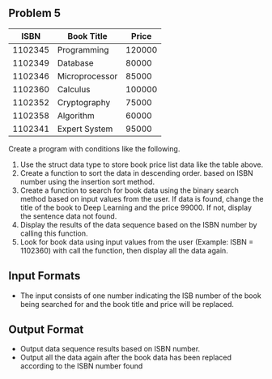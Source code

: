 ## Problem 5

| ISBN | Book Title | Price
|--|--|--|
| 1102345 | Programming | 120000 |
| 1102349 | Database | 80000 |
| 1102346 | Microprocessor| 85000 |
| 1102360 | Calculus | 100000 |
| 1102352 | Cryptography | 75000 |
| 1102358 | Algorithm | 60000 |
| 1102341 | Expert System | 95000 |

Create a program with conditions like the following.
1. Use the struct data type to store book price list data like the table above.
2. Create a function to sort the data in descending order.
based on ISBN number using the insertion sort method.
3. Create a function to search for book data using the binary search method based on input values from the user. If data is found, change the title of the book to Deep Learning and the price 99000. If not, display the sentence data not found.
4. Display the results of the data sequence based on the ISBN number by calling this function.
5. Look for book data using input values from the user (Example: ISBN = 1102360) with
call the function, then display all the data again.

## Input Formats
- The input consists of one number indicating the ISB number of the book being searched for and the book title and price will be replaced.

## Output Format
- Output data sequence results based on ISBN number.
- Output all the data again after the book data has been replaced according to the ISBN number found